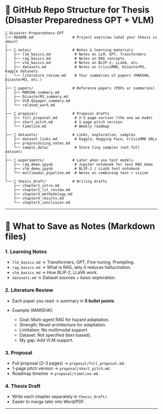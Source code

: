 

# 📂 GitHub Repo Structure for Thesis (Disaster Preparedness GPT + VLM)

```
📁 Disaster-Preparedness-GPT
│── README.md                  # Project overview (what your thesis is about)
│
├── 📂 notes/                   # Notes & learning materials
│   ├── llm_basics.md           # Notes on LLM, GPT, Transformers
│   ├── rag_basics.md           # Notes on RAG concepts
│   ├── vlm_basics.md           # Notes on BLIP-2, LLaVA, etc.
│   ├── datasets.md             # Notes on CrisisMMD, DisasterM3, Kaggle datasets
│   └── literature_review.md    # Your summaries of papers (MARSHA, DisasterM3, etc.)
│
├── 📂 papers/                  # Reference papers (PDFs or summaries)
│   ├── MARSHA_summary.md
│   ├── DisasterM3_summary.md
│   ├── VLM_Q1paper_summary.md
│   └── related_work.md
│
├── 📂 proposal/                # Proposal drafts
│   ├── full_proposal.md        # 2–3 page version (the one we made)
│   ├── short_pitch.md          # 1-page pitch version
│   └── timeline.md             # Weekly roadmap
│
├── 📂 datasets/                # Links, exploration, samples
│   ├── dataset_links.md        # Kaggle, Hugging Face, CrisisMMD URLs
│   ├── preprocessing_notes.md
│   └── sample_data/            # Store tiny samples (not full dataset)
│
├── 📂 experiments/             # Later when you test models
│   ├── rag_demo.ipynb          # Jupyter notebook for text RAG demo
│   ├── vlm_demo.ipynb          # BLIP-2 / LLaVA test notebook
│   └── multimodal_pipeline.md  # Notes on combining text + vision
│
└── 📂 thesis_draft/            # Writing drafts
    ├── chapter1_intro.md
    ├── chapter2_lit_review.md
    ├── chapter3_methodology.md
    ├── chapter4_results.md
    └── chapter5_conclusion.md
```

---

# 📝 What to Save as Notes (Markdown files)

### **1. Learning Notes**

* `llm_basics.md` → Transformers, GPT, Fine-tuning, Prompting.
* `rag_basics.md` → What is RAG, why it reduces hallucination.
* `vlm_basics.md` → How BLIP-2, LLaVA work.
* `datasets.md` → Dataset sources + basic exploration.

### **2. Literature Review**

* Each paper you read → summary in **5 bullet points**.
* Example (MARSHA):

  * Goal: Multi-agent RAG for hazard adaptation.
  * Strength: Novel architecture for adaptation.
  * Limitation: No multimodal support.
  * Dataset: Not specified (text-based).
  * My gap: Add VLM support.

### **3. Proposal**

* Full proposal (2–3 pages) → `proposal/full_proposal.md`.
* 1-page pitch version → `proposal/short_pitch.md`.
* Roadmap timeline → `proposal/timeline.md`.

### **4. Thesis Draft**

* Write each chapter separately in `thesis_draft/`.
* Easier to merge later into Word/PDF.

---
